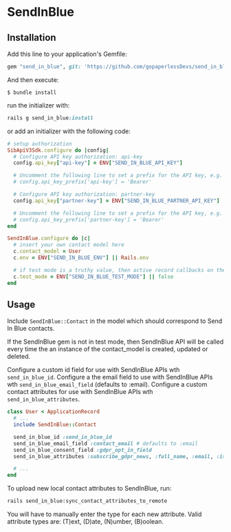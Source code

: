 # SendInBlue

## Installation

Add this line to your application's Gemfile:

```ruby
gem "send_in_blue", git: 'https://github.com/gopaperlessDevs/send_in_blue.git'
```

And then execute:

    $ bundle install


run the initializer with:

```ruby
rails g send_in_blue:install
```

or add an initializer with the following code:

```ruby
# setup authorization
SibApiV3Sdk.configure do |config|
  # Configure API key authorization: api-key
  config.api_key["api-key"] = ENV["SEND_IN_BLUE_API_KEY"]

  # Uncomment the following line to set a prefix for the API key, e.g. 'Bearer' (defaults to nil)
  # config.api_key_prefix['api-key'] = 'Bearer'

  # Configure API key authorization: partner-key
  config.api_key["partner-key"] = ENV["SEND_IN_BLUE_PARTNER_API_KEY"]

  # Uncomment the following line to set a prefix for the API key, e.g. 'Bearer' (defaults to nil)
  # config.api_key_prefix['partner-key'] = 'Bearer'
end

SendInBlue.configure do |c|
  # insert your own contact model here
  c.contact_model = User
  c.env = ENV["SEND_IN_BLUE_ENV"] || Rails.env

  # if test mode is a truthy value, then active record callbacks on the contact model will not be called
  c.test_mode = ENV["SEND_IN_BLUE_TEST_MODE"] || false
end
```

## Usage

Include ```SendInBlue::Contact``` in the model which should correspond to Send In Blue contacts.

If the SendInBlue gem is not in test mode, then SendInBlue API will be called every time the an instance of the contact_model is created, updated or deleted.

Configure a custom id field for use with SendInBlue APIs wth ```send_in_blue_id```.
Configure a the email field to use with SendInBlue APIs wth ```send_in_blue_email_field``` (defaults to :email).
Configure a custom contact attributes for use with SendInBlue APIs wth ```send_in_blue_attributes```.


```ruby
class User < ApplicationRecord
  # ...
  include SendInBlue::Contact

  send_in_blue_id :send_in_blue_id
  send_in_blue_email_field :contact_email # defaults to :email
  send_in_blue_consent_field :gdpr_opt_in_field
  send_in_blue_attributes :subscribe_gdpr_news, :full_name, :email, :is_subscribed #, ...

  # ...
end
```

To upload new local contact attributes to SendInBlue, run:
```bash
rails send_in_blue:sync_contact_attributes_to_remote
```

You will have to manually enter the type for each new attribute. Valid attribute types are: (T)ext, (D)ate, (N)umber, (B)oolean.
